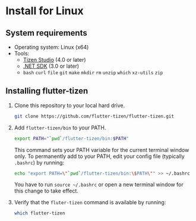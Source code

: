 # Install for Linux

## System requirements

- Operating system: Linux (x64)
- Tools:
  - [Tizen Studio](install-tizen-sdk.md) (4.0 or later)
  - [.NET SDK](https://docs.microsoft.com/en-us/dotnet/core/install/linux) (3.0 or later)
  - `bash` `curl` `file` `git` `make` `mkdir` `rm` `unzip` `which` `xz-utils` `zip`

## Installing flutter-tizen

1. Clone this repository to your local hard drive.

   ```sh
   git clone https://github.com/flutter-tizen/flutter-tizen.git
   ```

1. Add `flutter-tizen/bin` to your PATH.

   ```sh
   export PATH="`pwd`/flutter-tizen/bin:$PATH"
   ```

   This command sets your PATH variable for the current terminal window only. To permanently add to your PATH, edit your config file (typically `.bashrc`) by running:

   ```sh
   echo "export PATH=\"`pwd`/flutter-tizen/bin:\$PATH\"" >> ~/.bashrc
   ```

   You have to run `source ~/.bashrc` or open a new terminal window for this change to take effect.

1. Verify that the `fluter-tizen` command is available by running:

   ```sh
   which flutter-tizen
   ```

